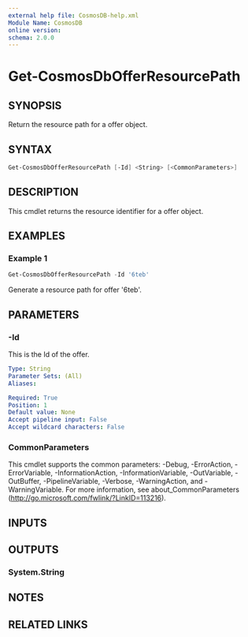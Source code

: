 ```yaml
---
external help file: CosmosDB-help.xml
Module Name: CosmosDB
online version:
schema: 2.0.0
---
```


# Get-CosmosDbOfferResourcePath

## SYNOPSIS

Return the resource path for a offer object.

## SYNTAX

```powershell
Get-CosmosDbOfferResourcePath [-Id] <String> [<CommonParameters>]
```

## DESCRIPTION

This cmdlet returns the resource identifier for a offer
object.

## EXAMPLES

### Example 1

```powershell
Get-CosmosDbOfferResourcePath -Id '6teb'
```

Generate a resource path for offer '6teb'.

## PARAMETERS

### -Id

This is the Id of the offer.

```yaml
Type: String
Parameter Sets: (All)
Aliases:

Required: True
Position: 1
Default value: None
Accept pipeline input: False
Accept wildcard characters: False
```

### CommonParameters

This cmdlet supports the common parameters: -Debug, -ErrorAction, -ErrorVariable, -InformationAction, -InformationVariable, -OutVariable, -OutBuffer, -PipelineVariable, -Verbose, -WarningAction, and -WarningVariable.
For more information, see about_CommonParameters (http://go.microsoft.com/fwlink/?LinkID=113216).

## INPUTS

## OUTPUTS

### System.String

## NOTES

## RELATED LINKS
